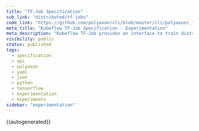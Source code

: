 ```yaml
---
title: "TF-Job Specification"
sub_link: "distributed/tf-jobs"
code_link: "https://github.com/polyaxon/cli/blob/master/cli/polyaxon/_flow/run/kubeflow/tf_job.py"
meta_title: "Kubeflow TF-Job Specification - Experimentation"
meta_description: "Kubeflow TF-Job provides an interface to train distributed experiments with TensorFlow."
visibility: public
status: published
tags:
  - specification
  - api
  - polyaxon
  - yaml
  - json
  - python
  - tensorflow
  - experimentation
  - experiments
sidebar: "experimentation"
---
```


{{autogenerated}}
